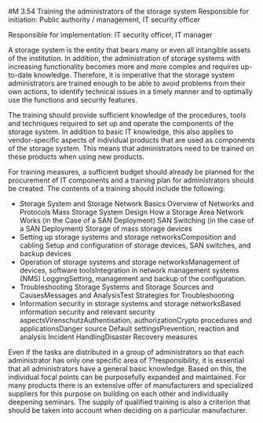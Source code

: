 #M 3.54 Training the administrators of the storage system
Responsible for initiation: Public authority / management, IT security officer

Responsible for implementation: IT security officer, IT manager

A storage system is the entity that bears many or even all intangible assets of the institution. In addition, the administration of storage systems with increasing functionality becomes more and more complex and requires up-to-date knowledge. Therefore, it is imperative that the storage system administrators are trained enough to be able to avoid problems from their own actions, to identify technical issues in a timely manner and to optimally use the functions and security features.

The training should provide sufficient knowledge of the procedures, tools and techniques required to set up and operate the components of the storage system. In addition to basic IT knowledge, this also applies to vendor-specific aspects of individual products that are used as components of the storage system. This means that administrators need to be trained on these products when using new products.

For training measures, a sufficient budget should already be planned for the procurement of IT components and a training plan for administrators should be created. The contents of a training should include the following:

* Storage System and Storage Network Basics Overview of Networks and Protocols Mass Storage System Design How a Storage Area Network Works (in the Case of a SAN Deployment) SAN Switching (in the case of a SAN Deployment) Storage of mass storage devices
* Setting up storage systems and storage networksComposition and cabling Setup and configuration of storage devices, SAN switches, and backup devices
* Operation of storage systems and storage networksManagement of devices, software toolsIntegration in network management systems (NMS) LoggingSetting, management and backup of the configuration.
* Troubleshooting Storage Systems and Storage Sources and CausesMessages and AnalysisTest Strategies for Troubleshooting
* Information security in storage systems and storage networksBased information security and relevant security aspectsVirenschutzAuthentisation, authorizationCrypto procedures and applicationsDanger source Default settingsPrevention, reaction and analysis Incident HandlingDisaster Recovery measures


Even if the tasks are distributed in a group of administrators so that each administrator has only one specific area of ??responsibility, it is essential that all administrators have a general basic knowledge. Based on this, the individual focal points can be purposefully expanded and maintained. For many products there is an extensive offer of manufacturers and specialized suppliers for this purpose on building on each other and individually deepening seminars. The supply of qualified training is also a criterion that should be taken into account when deciding on a particular manufacturer.



